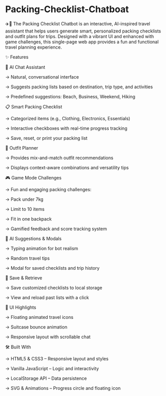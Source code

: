 # Packing-Checklist-Chatboat
✈️🧳 The Packing Checklist Chatbot is an interactive, AI-inspired travel assistant that helps users generate smart, personalized packing checklists and outfit plans for trips. Designed with a vibrant UI and enhanced with game challenges, this single-page web app provides a fun and functional travel planning experience.


✨ Features

🤖 AI Chat Assistant

→ Natural, conversational interface

→ Suggests packing lists based on destination, trip type, and activities

→ Predefined suggestions: Beach, Business, Weekend, Hiking

📋 Smart Packing Checklist

→ Categorized items (e.g., Clothing, Electronics, Essentials)

→ Interactive checkboxes with real-time progress tracking

→ Save, reset, or print your packing list

👗 Outfit Planner

→ Provides mix-and-match outfit recommendations

→ Displays context-aware combinations and versatility tips

🎮 Game Mode Challenges

→ Fun and engaging packing challenges:

→ Pack under 7kg

→ Limit to 10 items

→ Fit in one backpack

→ Gamified feedback and score tracking system

🧠 AI Suggestions & Modals

→ Typing animation for bot realism

→ Random travel tips

→ Modal for saved checklists and trip history

💾 Save & Retrieve

→ Save customized checklists to local storage

→ View and reload past lists with a click

🎨 UI Highlights

→ Floating animated travel icons

→ Suitcase bounce animation

→ Responsive layout with scrollable chat

🛠️ Built With

→ HTML5 & CSS3 – Responsive layout and styles

→ Vanilla JavaScript – Logic and interactivity

→ LocalStorage API – Data persistence

→ SVG & Animations – Progress circle and floating icon
